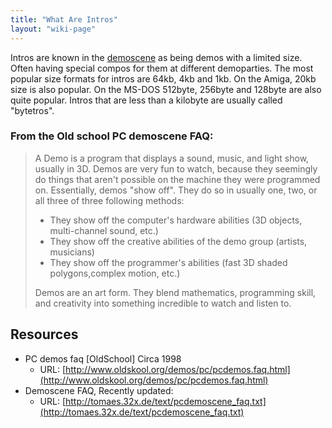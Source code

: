 ```yaml
---
title: "What Are Intros"
layout: "wiki-page"
---
```


Intros are known in the [demoscene](https://en.wikipedia.org/wiki/Demoscene) as being demos with a limited size. Often having special compos for them at different demoparties. The most popular size formats for intros are 64kb, 4kb and 1kb. On the Amiga, 20kb size is also popular. On the MS-DOS 512byte, 256byte and 128byte are also quite popular. Intros that are less than a kilobyte are usually called "bytetros".

### From the Old school PC demoscene FAQ:

> A Demo is a program that displays a sound, music, and light show, usually in 3D. Demos are very fun to watch, because they seemingly do things that aren't possible on the machine they were programmed on.
> Essentially, demos "show off". They do so in usually one, two, or all three of three following methods:
>
> * They show off the computer's hardware abilities (3D objects, multi-channel sound, etc.)
> * They show off the creative abilities of the demo group (artists, musicians)
> * They show off the programmer's abilities (fast 3D shaded polygons,complex motion, etc.)
>
> Demos are an art form. They blend mathematics, programming skill, and creativity into something incredible to watch and listen to.

## Resources
* PC demos faq [OldSchool] Circa 1998
    * URL: [http://www.oldskool.org/demos/pc/pcdemos.faq.html](http://www.oldskool.org/demos/pc/pcdemos.faq.html)
* Demoscene FAQ, Recently updated:
    * URL: [http://tomaes.32x.de/text/pcdemoscene_faq.txt](http://tomaes.32x.de/text/pcdemoscene_faq.txt)
